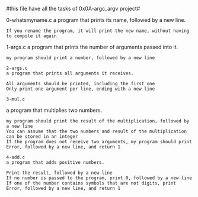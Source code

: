 #this file have all the tasks of 0x0A-argc_argv project#

0-whatsmyname.c
a program that prints its name, followed by a new line.

    If you rename the program, it will print the new name, without having to compile it again

   1-args.c
   a program that prints the number of arguments passed into it.

    my program should print a number, followed by a new line
	
    2-args.c
    a program that prints all arguments it receives.

    All arguments should be printed, including the first one
    Only print one argument per line, ending with a new line

	3-mul.c

   a program that multiplies two numbers.

    my program should print the result of the multiplication, followed by a new line
    You can assume that the two numbers and result of the multiplication can be stored in an integer
    If the program does not receive two arguments, my program should print Error, followed by a new line, and return 1
	
    4-add.c
    a program that adds positive numbers.

    Print the result, followed by a new line
    If no number is passed to the program, print 0, followed by a new line
    If one of the number contains symbols that are not digits, print Error, followed by a new line, and return 1
